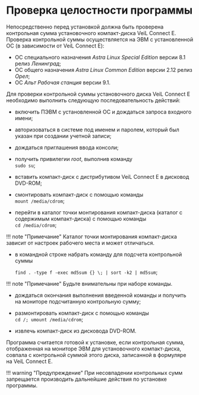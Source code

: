 # Проверка целостности программы

Непосредственно перед установкой должна быть проверена контрольная
сумма установочного компакт-диска VeiL Connect E. Проверка
контрольной суммы осуществляется на ЭВМ с установленной 
ОС (в зависимости от VeiL Connect E):

   - ОС специального назначения *Astra Linux Special Edition* версии 8.1 релиз *Ленинград*;
   - ОС общего назначения *Astra Linux Сommon Edition* версии 2.12 релиз *Орел*;
   - ОС *Альт  Рабочая станция* версии 9.1.

Для проверки контрольной суммы установочного диска VeiL Connect E необходимо
выполнить следующую последовательность действий:

-   включить ПЭВМ с установленной ОС и дождаться запроса входного имени;

-   авторизоваться в системе под именем и паролем, который был указан при создании учетной записи;

-   дождаться приглашения ввода консоли;

-   получить привилегии *root*, выполнив команду    
    `sudo su`;

-   вставить компакт-диск с дистрибутивом VeiL Connect E в дисковод DVD-ROM;

-   смонтировать компакт-диск с помощью команды   
`mount /media/cdrom`;

-   перейти в каталог точки монтирования компакт-диска (каталог с
    содержимым компакт-диска) с помощью команды  
    `cd /media/cdrom`;

!!! note "Примечание"
    Каталог точки монтирования компакт-диска зависит от настроек
    рабочего места и может отличаться.

-   в командной строке набрать команду для подсчета контрольной суммы

    `find . -type f -exec md5sum {} \; | sort -k2 | md5sum`;

!!! note "Примечание"
    Будьте внимательны при наборе команды.

-   дождаться окончания выполнения введенной команды и получить на
    мониторе подсчитанную контрольную сумму;

-   размонтировать компакт-диск с помощью команды  
    `cd /; umount /media/cdrom`;

-   извлечь компакт-диск из дисковода DVD-ROM.

Программа считается готовой к установке, если контрольная сумма,
отображенная на мониторе ЭВМ для установочного компакт-диска,
совпала с контрольной суммой этого диска, записанной в формуляре на VeiL Connect E.

!!! warning "Предупреждение"
    При несовпадении контрольных сумм запрещается производить
    дальнейшие действия по установке программы.
